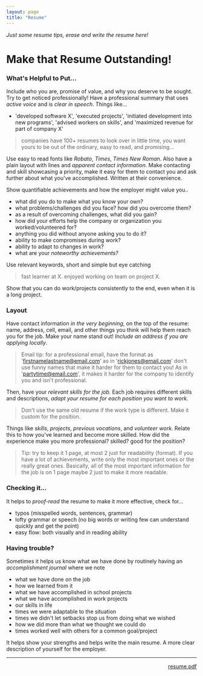 ```yaml
---
layout: page
title: "Resume"
---
```


*Just some resume tips, erase and write the resume here!*

# Make that Resume Outstanding!

### What's Helpful to Put...

Include who you are, promise of value, and why you deserve to be sought. Try to get noticed professionally! Have a professional summary that uses *active voice* and is *clear in speech*. Things like...

* 'developed software X', 'executed projects', 'initiated development into new programs', 'advised workers on skills', and 'maximized revenue for part of company X'

> companies have 100+ resumes to look over in little time, you want yours to be out of the ordinary, easy to read, and promising...

Use easy to read fonts like *Robato*, *Times*, *Times New Roman*. Also have a plain layout with lines and *apparent contact information*. Make contacting and skill showcasing a priority, make it easy for them to contact you and ask further about what you've accomplished. Written at their convenience.

Show quantifiable achievements and how the employer might value you..

* what did you do to make what you know your own?
* what problems/challenges did you face? how did you overcome them?
* as a result of overcoming challenges, what did you gain?
* how did your efforts help the company or organization you worked/volunteered for?
* anything you did without anyone asking you to do it?
* ability to make compromises during work?
* ability to adapt to changes in work?
* what are your *noteworthy achievements?*

Use relevant keywords, short and simple but eye catching

> fast learner at X. enjoyed working on team on project X.

Show that you can do work/projects consistently to the end, even when it is a long project.

### Layout

Have contact information *in the very beginning*, on the top of the resume: name, address, cell, email, and other things you think will help them reach you for the job. Make your name stand out! *Include an address if you are applying locally*.

> Email tip: for a professional email, have the format as 'firstnamelastname@email.com' as in 'rickjones@email.com' don't use funny names that make it harder for them to contact you! As in 'partytime@email.com', it makes it harder for the company to identify you and isn't professional.

Then, have your *relevant skills for the job.* Each job requires different skills and descriptions, *adapt your resume for each position you want to work.*

> Don't use the same old resume if the work type is different. Make it custom for the position.

Things like *skills*, *projects*, *previous vocations*, and *volunteer work*. Relate this to how you've learned and become more skilled. How did the experience make you more professional? skilled? good for the position?

> Tip: try to keep it 1 page, at most 2 just for readability (format). If you have a lot of achievements, write only the most important ones or the really great ones. Basically, all of the most important information for the job is on 1 page maybe 2 just to make it more readable.

### Checking it...

It helps to *proof-read* the resume to make it more effective, check for...

* typos (misspelled words, sentences, grammar)
* lofty grammar or speech (no big words or writing few can understand quickly and get the point)
* easy flow: both visually and in reading ability


### Having trouble?

Sometimes it helps us know what we have done by routinely having an *accomplishment journal* where we note

* what we have done on the job
* how we learned from it
* what we have accomplished in school projects
* what we have accomplished in work projects
* our skills in life
* times we were adaptable to the situation
* times we didn't let setbacks stop us from doing what we wished
* how we did more than what we thought we could do
* times worked well with others for a common goal/project

It helps show your strengths and helps write the main resume. A more clear description of yourself for the employer.

---

<!-- include a pdf if you have one, if you don't just delete the below... -->

<div style="text-align:right">
<a href="{{ site.baseurl }}/professional_files/resume.pdf">resume.pdf</a>
</div>
